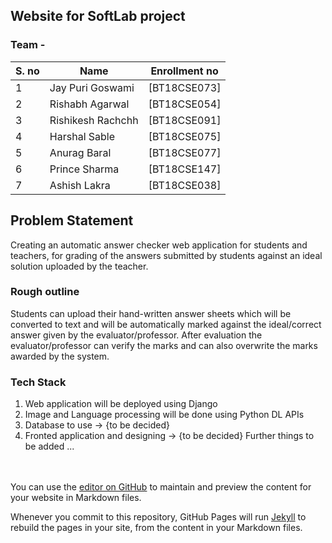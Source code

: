 ## Website for SoftLab project 
### Team - 

| S. no | Name | Enrollment no   |
| ----- | ---- | --------------- |
| 1 | Jay Puri Goswami  | [BT18CSE073]  |
| 2 | Rishabh Agarwal   | [BT18CSE054]  |
| 3 | Rishikesh Rachchh | [BT18CSE091]  |
| 4 | Harshal Sable     | [BT18CSE075]  |
| 5 | Anurag Baral      | [BT18CSE077]  |
| 6 | Prince Sharma     | [BT18CSE147]  |
| 7 | Ashish Lakra      | [BT18CSE038]  |


## Problem Statement 
Creating an automatic answer checker web application for students and teachers, for grading of the answers submitted by students against an ideal solution uploaded by the teacher. 

### Rough outline  
Students can upload their hand-written answer sheets which will be converted to text and will be automatically marked against the ideal/correct answer given by the evaluator/professor. After evaluation the evaluator/professor can verify the marks and can also overwrite the marks awarded by the system.  

### Tech Stack 
1) Web application will be deployed using Django  
2) Image and Language processing will be done using Python DL APIs  
3) Database to use -> {to be decided}  
4) Fronted application and designing -> {to be decided}
Further things to be added ...
<br/><br/><br/>

You can use the [editor on GitHub](https://github.com/Jay22519/Jay22519.github.io/edit/main/index.md) to maintain and preview the content for your website in Markdown files.

Whenever you commit to this repository, GitHub Pages will run [Jekyll](https://jekyllrb.com/) to rebuild the pages in your site, from the content in your Markdown files.
